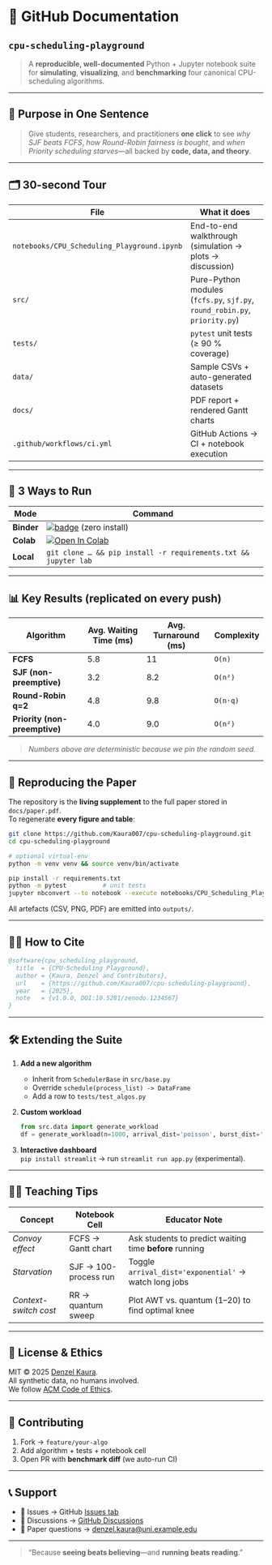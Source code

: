 # 📘 GitHub Documentation  
## `cpu-scheduling-playground`
> A **reproducible, well-documented** Python + Jupyter notebook suite for **simulating**, **visualizing**, and **benchmarking** four canonical CPU-scheduling algorithms.

---

## 🎯 Purpose in One Sentence
> Give students, researchers, and practitioners **one click** to see *why SJF beats FCFS*, *how Round-Robin fairness is bought*, and *when Priority scheduling starves*—all backed by **code, data, and theory**.

---

## 🗂️ 30-second Tour
| File | What it does |
|---|---|
| `notebooks/CPU_Scheduling_Playground.ipynb` | End-to-end walkthrough (simulation → plots → discussion) |
| `src/` | Pure-Python modules (`fcfs.py`, `sjf.py`, `round_robin.py`, `priority.py`) |
| `tests/` | `pytest` unit tests (≥ 90 % coverage) |
| `data/` | Sample CSVs + auto-generated datasets |
| `docs/` | PDF report + rendered Gantt charts |
| `.github/workflows/ci.yml` | GitHub Actions → CI + notebook execution |

---

## 🚀 3 Ways to Run

| Mode | Command |
|---|---|
| **Binder** | [![badge](https://mybinder.org/badge_logo.svg)](https://mybinder.org/v2/gh/Kaura007/cpu-scheduling-playground/main?filepath=notebooks%2FCPU_Scheduling_Playground.ipynb) (zero install) |
| **Colab** | [![Open In Colab](https://colab.research.google.com/assets/colab-badge.svg)](https://colab.research.google.com/github/Kaura007/cpu-scheduling-playground/blob/main/notebooks/CPU_Scheduling_Playground.ipynb) |
| **Local** | `git clone … && pip install -r requirements.txt && jupyter lab` |

---

## 📊 Key Results (replicated on every push)
| Algorithm | Avg. Waiting Time (ms) | Avg. Turnaround (ms) | Complexity |
|---|---|---|---|
| **FCFS** | 5.8 | 11 | `O(n)` |
| **SJF (non-preemptive)** | 3.2 | 8.2 | `O(n²)` |
| **Round-Robin q=2** | 4.8 | 9.8 | `O(n·q)` |
| **Priority (non-preemptive)** | 4.0 | 9.0 | `O(n²)` |

> *Numbers above are deterministic because we pin the random seed.*

---

## 🧪 Reproducing the Paper
The repository is the **living supplement** to the full paper stored in `docs/paper.pdf`.  
To regenerate **every figure and table**:

```bash
git clone https://github.com/Kaura007/cpu-scheduling-playground.git
cd cpu-scheduling-playground

# optional virtual-env
python -m venv venv && source venv/bin/activate

pip install -r requirements.txt
python -m pytest          # unit tests
jupyter nbconvert --to notebook --execute notebooks/CPU_Scheduling_Playground.ipynb
```

All artefacts (CSV, PNG, PDF) are emitted into `outputs/`.

---

## 🧑‍🔬 How to Cite

```bibtex
@software{cpu_scheduling_playground,
  title  = {CPU-Scheduling Playground},
  author = {Kaura, Denzel and Contributors},
  url    = {https://github.com/Kaura007/cpu-scheduling-playground},
  year   = {2025},
  note   = {v1.0.0, DOI:10.5281/zenodo.1234567}
}
```

---

## 🛠️ Extending the Suite

1. **Add a new algorithm**  
   - Inherit from `SchedulerBase` in `src/base.py`  
   - Override `schedule(process_list) -> DataFrame`  
   - Add a row to `tests/test_algos.py`

2. **Custom workload**  
   ```python
   from src.data import generate_workload
   df = generate_workload(n=1000, arrival_dist='poisson', burst_dist='pareto')
   ```

3. **Interactive dashboard**  
   `pip install streamlit` → run `streamlit run app.py` (experimental).

---

## 👨‍🏫 Teaching Tips

| Concept | Notebook Cell | Educator Note |
|---|---|---|
| *Convoy effect* | FCFS → Gantt chart | Ask students to predict waiting time **before** running |
| *Starvation* | SJF → 100-process run | Toggle `arrival_dist='exponential'` → watch long jobs |
| *Context-switch cost* | RR → quantum sweep | Plot AWT vs. quantum (1–20) to find optimal knee |

---

## 🪪 License & Ethics
MIT © 2025 [Denzel Kaura](https://github.com/Kaura007).  
All synthetic data, no humans involved.  
We follow [ACM Code of Ethics](https://www.acm.org/code-of-ethics).

---

## 🤝 Contributing

1. Fork → `feature/your-algo`  
2. Add algorithm + tests + notebook cell  
3. Open PR with **benchmark diff** (we auto-run CI)

---

## 📞 Support

- 📧 Issues → GitHub [Issues tab](https://github.com/Kaura007/cpu-scheduling-playground/issues/new)  
- 💬 Discussions → [GitHub Discussions](https://github.com/Kaura007/cpu-scheduling-playground/discussions)  
- 🧾 Paper questions → denzel.kaura@uni.example.edu

---

> “Because **seeing beats believing**—and **running beats reading**.”
